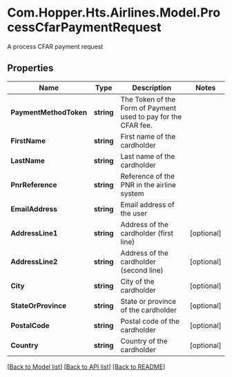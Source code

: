 # Com.Hopper.Hts.Airlines.Model.ProcessCfarPaymentRequest
A process CFAR payment request

## Properties

Name | Type | Description | Notes
------------ | ------------- | ------------- | -------------
**PaymentMethodToken** | **string** | The Token of the Form of Payment used to pay for the CFAR fee.  | 
**FirstName** | **string** | First name of the cardholder | 
**LastName** | **string** | Last name of the cardholder | 
**PnrReference** | **string** | Reference of the PNR in the airline system | 
**EmailAddress** | **string** | Email address of the user | 
**AddressLine1** | **string** | Address of the cardholder (first line) | [optional] 
**AddressLine2** | **string** | Address of the cardholder (second line) | [optional] 
**City** | **string** | City of the cardholder | [optional] 
**StateOrProvince** | **string** | State or province of the cardholder | [optional] 
**PostalCode** | **string** | Postal code  of the cardholder | [optional] 
**Country** | **string** | Country of the cardholder | [optional] 

[[Back to Model list]](../../README.md#documentation-for-models) [[Back to API list]](../../README.md#documentation-for-api-endpoints) [[Back to README]](../../README.md)

